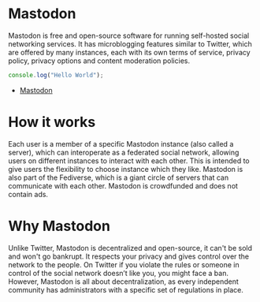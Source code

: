 # Mastodon
Mastodon is free and open-source software for running self-hosted social networking services. It has microblogging features similar to Twitter, which are offered by many instances, each with its own terms of service, privacy policy, privacy options and content moderation policies.

```javascript
console.log("Hello World");
```

- [Mastodon](https://joinmastodon.org/)

# How it works
Each user is a member of a specific Mastodon instance (also called a server), which can interoperate as a federated social network, allowing users on different instances to interact with each other. This is intended to give users the flexibility to choose instance which they like. Mastodon is also part of the Fediverse, which is a giant circle of servers that can communicate with each other. Mastodon is crowdfunded and does not contain ads.

# Why Mastodon
Unlike Twitter, Mastodon is decentralized and open-source, it can't be sold and won't go bankrupt. It respects your privacy and gives control over the network to the people. On Twitter if you violate the rules or someone in control of the social network doesn’t like you, you might face a ban. However, Mastodon is all about decentralization, as every independent community has administrators with a specific set of regulations in place.
